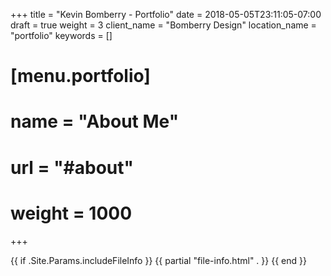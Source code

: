 +++
title = "Kevin Bomberry - Portfolio"
date = 2018-05-05T23:11:05-07:00
draft = true
weight = 3
client_name = "Bomberry Design"
location_name = "portfolio"
keywords = []

# [menu.portfolio]
#   name = "About Me"
#   url = "#about"
#   weight = 1000

+++

{{ if .Site.Params.includeFileInfo }}
  {{ partial "file-info.html" . }}
{{ end }}
